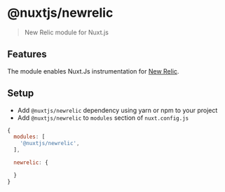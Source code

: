 # @nuxtjs/newrelic

> New Relic module for Nuxt.js

## Features

The module enables Nuxt.Js instrumentation for [New Relic](https://docs.newrelic.com/docs/agents/nodejs-agent/installation-configuration/install-nodejs-agent/).

## Setup

- Add `@nuxtjs/newrelic` dependency using yarn or npm to your project
- Add `@nuxtjs/newrelic` to `modules` section of `nuxt.config.js`

```js
{
  modules: [
    '@nuxtjs/newrelic',
  ],

  newrelic: {

  }
}
```
